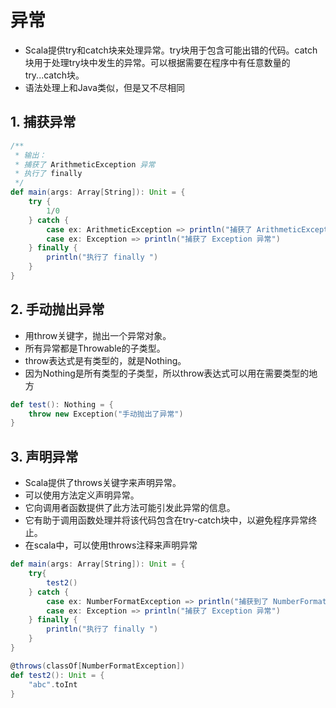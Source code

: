 # 异常

- Scala提供try和catch块来处理异常。try块用于包含可能出错的代码。catch块用于处理try块中发生的异常。可以根据需要在程序中有任意数量的try...catch块。
- 语法处理上和Java类似，但是又不尽相同

## 1. 捕获异常
```scala
/**
 * 输出：
 * 捕获了 ArithmeticException 异常
 * 执行了 finally
 */
def main(args: Array[String]): Unit = {
    try {
        1/0
    } catch {
        case ex: ArithmeticException => println("捕获了 ArithmeticException 异常")
        case ex: Exception => println("捕获了 Exception 异常")
    } finally {
        println("执行了 finally ")
    }
}
```

## 2. 手动抛出异常
- 用throw关键字，抛出一个异常对象。
- 所有异常都是Throwable的子类型。
- throw表达式是有类型的，就是Nothing。
- 因为Nothing是所有类型的子类型，所以throw表达式可以用在需要类型的地方

```scala
def test(): Nothing = {
    throw new Exception("手动抛出了异常")
}
```

## 3. 声明异常
- Scala提供了throws关键字来声明异常。
- 可以使用方法定义声明异常。 
- 它向调用者函数提供了此方法可能引发此异常的信息。 
- 它有助于调用函数处理并将该代码包含在try-catch块中，以避免程序异常终止。
- 在scala中，可以使用throws注释来声明异常

```scala
def main(args: Array[String]): Unit = {
    try{
        test2()
    } catch {
        case ex: NumberFormatException => println("捕获到了 NumberFormatException ")
        case ex: Exception => println("捕获了 Exception 异常")
    } finally {
        println("执行了 finally ")
    }
}

@throws(classOf[NumberFormatException])
def test2(): Unit = {
    "abc".toInt
}
```

